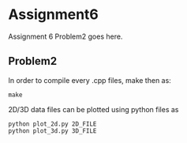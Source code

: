 # Assignment6

Assignment 6 Problem2 goes here.  

## Problem2  

In order to compile every .cpp files, make then as:  
```
make
```

2D/3D data files can be plotted using python files as  
```
python plot_2d.py 2D_FILE  
python plot_3d.py 3D_FILE
```
